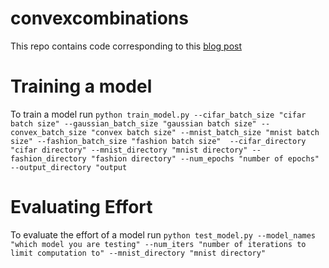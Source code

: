 # convexcombinations

This repo contains code corresponding to this [blog post](https://medium.com/@humza.iqbal9/its-ok-not-to-know-85ee5288fd3)  
# Training a model
To train a model run `python train_model.py --cifar_batch_size "cifar batch size" --gaussian_batch_size "gaussian batch size" --convex_batch_size "convex batch size" --mnist_batch_size "mnist batch size" --fashion_batch_size "fashion batch size"  --cifar_directory "cifar directory" --mnist_directory "mnist directory" --fashion_directory "fashion directory" --num_epochs "number of epochs" --output_directory "output`

# Evaluating Effort
To evaluate the effort of a model run `python test_model.py --model_names "which model you are testing" --num_iters "number of iterations to limit computation to" --mnist_directory "mnist directory"`